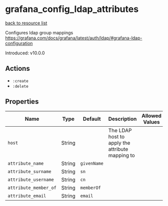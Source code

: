 # grafana_config_ldap_attributes

[back to resource list](https://github.com/sous-chefs/grafana#resources)

Configures ldap group mappings <https://grafana.com/docs/grafana/latest/auth/ldap/#grafana-ldap-configuration>

Introduced: v10.0.0

## Actions

- `:create`
- `:delete`

## Properties

| Name                  | Type   | Default     | Description                                     | Allowed Values |
| --------------------- | ------ | ----------- | ----------------------------------------------- | -------------- |
| `host`                | String |             | The LDAP host to apply the attribute mapping to |                |
| `attribute_name`      | String | `givenName` |                                                 |                |
| `attribute_surname`   | String | `sn`        |                                                 |                |
| `attribute_username`  | String | `cn`        |                                                 |                |
| `attribute_member_of` | String | `memberOf`  |                                                 |                |
| `attribute_email`     | String | `email`     |                                                 |                |
